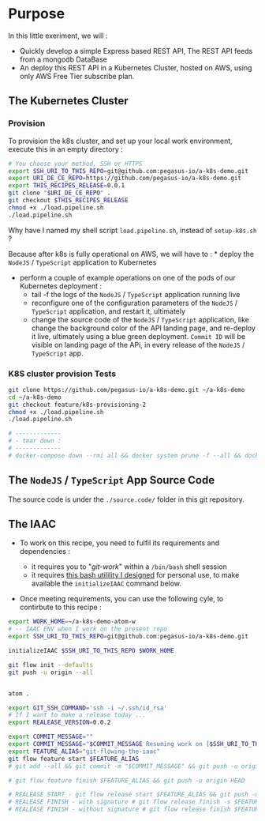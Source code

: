# Purpose

In this little exeriment, we will :
* Quickly develop a simple Express based REST API, The REST API feeds from a mongodb DataBase
* An deploy this REST API in a Kubernetes Cluster, hosted on AWS, using only AWS Free Tier subscribe plan.


## The Kubernetes Cluster



### Provision

To provision the k8s cluster, and set up your local work environment, execute this in an empty directory :

```bash
# You choose your method, SSH or HTTPS
export SSH_URI_TO_THIS_REPO=git@github.com:pegasus-io/a-k8s-demo.git
export URI_DE_CE_REPO=https://github.com/pegasus-io/a-k8s-demo.git
export THIS_RECIPES_RELEASE=0.0.1
git clone "$URI_DE_CE_REPO" .
git checkout $THIS_RECIPES_RELEASE
chmod +x ./load.pipeline.sh
./load.pipeline.sh

```

Why have I named my shell script `load.pipeline.sh`, instead of `setup-k8s.sh` ?

Because after k8s is fully operational on AWS, we will have to :
* deploy the `NodeJS` / `TypeScript` application to Kubernetes
* perform a couple of example operations on one of the pods of our Kubernetes deployment :
  * tail -f the logs of the `NodeJS` / `TypeScript` application running live
  * reconfigure one of the configuration parameters of the `NodeJS` / `TypeScript` application, and restart it, ultimately
  * change the source code of the `NodeJS` / `TypeScript` application, like change the background color of the API landing page, and re-deploy it live, ultimately using a blue green deployment. `Commit ID` will be visible on landing page of the APi, in every release of the `NodeJS` / `TypeScript` app.


### K8S cluster provision Tests

```bash
git clone https://github.com/pegasus-io/a-k8s-demo.git ~/a-k8s-demo
cd ~/a-k8s-demo
git checkout feature/k8s-provisioning-2
chmod +x ./load.pipeline.sh
./load.pipeline.sh

# -------------
# - tear down :
# -------------
# docker-compose down --rmi all && docker system prune -f --all && docker system prune -f --volumes && cd && rm -fr ~/a-k8s-demo && clear

```

## The `NodeJS` / `TypeScript` App Source Code

The source code is under the `./source.code/` folder in this git repository.

## The IAAC

* To work on this recipe, you need to fulfil its requirements and dependencies :
  * it requires you to "_git-work_" within a `/bin/bash` shell session
  * it requires [this bash utilility I designed](https://github.com/pegasus-io/ever-better-iaac/releases/0.0.1) for personal use, to make available the `initializeIAAC` command below.

* Once meeting requirements, you can use the following cyle, to contirbute to this recipe :

```bash
export WORK_HOME=~/a-k8s-demo-atom-w
# -- IAAC ENV when I work on the present repo
export SSH_URI_TO_THIS_REPO=git@github.com:pegasus-io/a-k8s-demo.git

initializeIAAC $SSH_URI_TO_THIS_REPO $WORK_HOME

git flow init --defaults
git push -u origin --all


atom .

export GIT_SSH_COMMAND='ssh -i ~/.ssh/id_rsa'
# If I want to make a release today ...
export REALEASE_VERSION=0.0.2

export COMMIT_MESSAGE=""
export COMMIT_MESSAGE="$COMMIT_MESSAGE Resuming work on [$SSH_URI_TO_THIS_REPO]"
export FEATURE_ALIAS="git-flowing-the-iaac"
git flow feature start $FEATURE_ALIAS
# git add --all && git commit -m "$COMMIT_MESSAGE" && git push -u origin HEAD

# git flow feature finish $FEATURE_ALIAS && git push -u origin HEAD

# REALEASE START - git flow release start $FEATURE_ALIAS && git push -u origin HEAD
# REALEASE FINISH - with signature # git flow release finish -s $FEATURE_ALIAS && git push -u origin HEAD
# REALEASE FINISH - without signature # git flow release finish $FEATURE_ALIAS && git push -u origin HEAD

```

